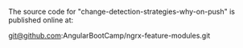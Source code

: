The source code for "change-detection-strategies-why-on-push" is published online at:

git@github.com:AngularBootCamp/ngrx-feature-modules.git

